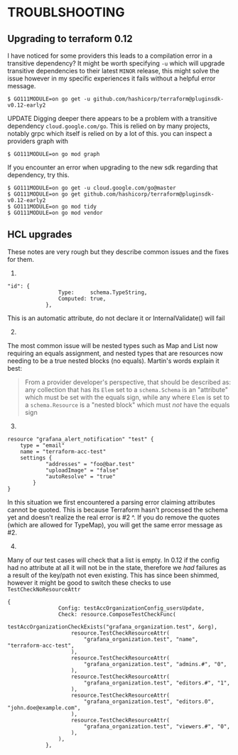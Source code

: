 # TROUBLSHOOTING

## Upgrading to terraform 0.12
I have noticed for some providers this leads to a compilation error in a transitive dependency? It might be worth specifying `-u` which will upgrade transitive dependencies to their latest `MINOR` release, this might solve the issue however in my specific experiences it fails without a helpful error message.

```
$ GO111MODULE=on go get -u github.com/hashicorp/terraform@pluginsdk-v0.12-early2
```

UPDATE
Digging deeper there appears to be a problem with a transitive dependency `cloud.google.com/go`. This is relied on by many projects, notably grpc which itself is relied on by a lot of this. you can inspect a providers graph with

```
$ GO111MODULE=on go mod graph
```

If you encounter an error when upgrading to the new sdk regarding that dependency, try this.
```
$ GO111MODULE=on go get -u cloud.google.com/go@master
$ GO111MODULE=on go get github.com/hashicorp/terraform@pluginsdk-v0.12-early2
$ GO111MODULE=on go mod tidy
$ GO111MODULE=on go mod vendor
```

## HCL upgrades
These notes are very rough but they describe common issues and the fixes for them.

1)
```
"id": {
                Type:     schema.TypeString,
                Computed: true,
            },
```
This is an automatic attribute, do not declare it or InternalValidate() will fail

2)
The most common issue will be nested types such as Map and List now requiring an equals assignment, and nested types that are resources now needing to be a true nested blocks (no equals). Martin's words explain it best:

>From a provider developer's perspective, that should be described as: any collection that has its `Elem` set to a `schema.Schema` is an "attribute" which must be set with the equals sign, while any where `Elem` is set to a `schema.Resource` is a "nested block" which must _not_ have the equals sign

3)
```
resource "grafana_alert_notification" "test" {
    type = "email"
    name = "terraform-acc-test"
    settings {
			"addresses" = "foo@bar.test"
			"uploadImage" = "false"
			"autoResolve" = "true"
		}
}
```
In this situation we first encountered a parsing error claiming attributes cannot be quoted. This is because Terraform hasn't processed the schema yet and doesn't realize the real error is #2 ^. If you do remove the quotes (which are allowed for TypeMap), you will get the same error message as #2.

4)
Many of our test cases will check that a list is empty. In 0.12 if the config had no attribute at all it will not be in the state, therefore we _had_ failures as a result of the key/path not even existing. This has since been shimmed, however it might be good to switch these checks to use `TestCheckNoResourceAttr`
```
{
				Config: testAccOrganizationConfig_usersUpdate,
				Check: resource.ComposeTestCheckFunc(
					testAccOrganizationCheckExists("grafana_organization.test", &org),
					resource.TestCheckResourceAttr(
						"grafana_organization.test", "name", "terraform-acc-test",
					),
					resource.TestCheckResourceAttr(
						"grafana_organization.test", "admins.#", "0",
					),
					resource.TestCheckResourceAttr(
						"grafana_organization.test", "editors.#", "1",
					),
					resource.TestCheckResourceAttr(
						"grafana_organization.test", "editors.0", "john.doe@example.com",
					),
					resource.TestCheckResourceAttr(
						"grafana_organization.test", "viewers.#", "0",
					),
				),
			},
```